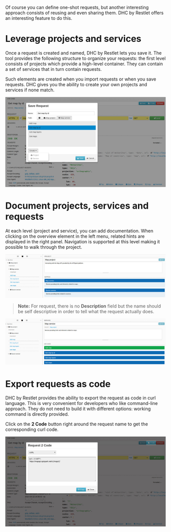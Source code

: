 Of course you can define one-shot requests, but another interesting approach consists of reusing and even sharing them. DHC by Restlet offers an interesting feature to do this.

# Leverage projects and services

Once a request is created and named, DHC by Restlet lets you save it. The tool provides the following structure to organize your requests: the first level consists of projects which provide a high-level container. They can contain a set of services that in turn contain requests.

Such elements are created when you import requests or when you save requests. DHC gives you the ability to create your own projects and services if none match.

![Save request](images/19-save-request.jpg "Save request")

# Document projects, services and requests

At each level (project and service), you can add documentation. When clicking on the overview element in the left menu, related hints are displayed in the right panel. Navigation is supported at this level making it possible to walk through the project.

![Documentation](images/20-documentation.jpg "Documentation")

>**Note:** For request, there is no **Description** field but the name should be self descriptive in order to tell what the request actually does.

![Documentation](images/21-documentation-service.jpg "Documentation")

# Export requests as code

DHC by Restlet provides the ability to export the request as code in curl language. This is very convenient for developers who like command-line approach. They do not need to build it with different options: working command is directly provided.

Click on the **2 Code** button right around the request name to get the corresponding curl code.

![Request 2 Code](images/18-request2code.jpg "Request 2 Code")
